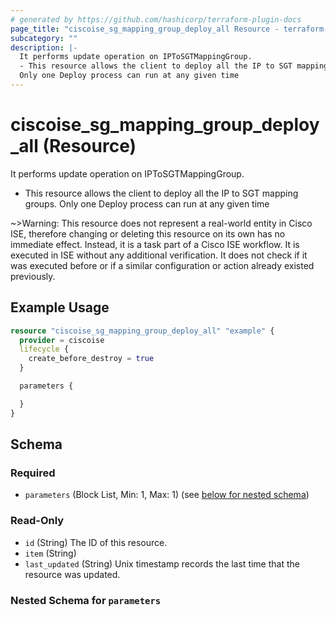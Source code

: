 ```yaml
---
# generated by https://github.com/hashicorp/terraform-plugin-docs
page_title: "ciscoise_sg_mapping_group_deploy_all Resource - terraform-provider-ciscoise"
subcategory: ""
description: |-
  It performs update operation on IPToSGTMappingGroup.
  - This resource allows the client to deploy all the IP to SGT mapping groups.
  Only one Deploy process can run at any given time
---
```


# ciscoise_sg_mapping_group_deploy_all (Resource)

It performs update operation on IPToSGTMappingGroup.
- This resource allows the client to deploy all the IP to SGT mapping groups.
Only one Deploy process can run at any given time


~>Warning: This resource does not represent a real-world entity in Cisco ISE, therefore changing or deleting this resource on its own has no immediate effect. Instead, it is a task part of a Cisco ISE workflow. It is executed in ISE without any additional verification. It does not check if it was executed before or if a similar configuration or action already existed previously.

## Example Usage

```terraform
resource "ciscoise_sg_mapping_group_deploy_all" "example" {
  provider = ciscoise
  lifecycle {
    create_before_destroy = true
  }

  parameters {

  }
}
```

<!-- schema generated by tfplugindocs -->
## Schema

### Required

- `parameters` (Block List, Min: 1, Max: 1) (see [below for nested schema](#nestedblock--parameters))

### Read-Only

- `id` (String) The ID of this resource.
- `item` (String)
- `last_updated` (String) Unix timestamp records the last time that the resource was updated.

<a id="nestedblock--parameters"></a>
### Nested Schema for `parameters`


